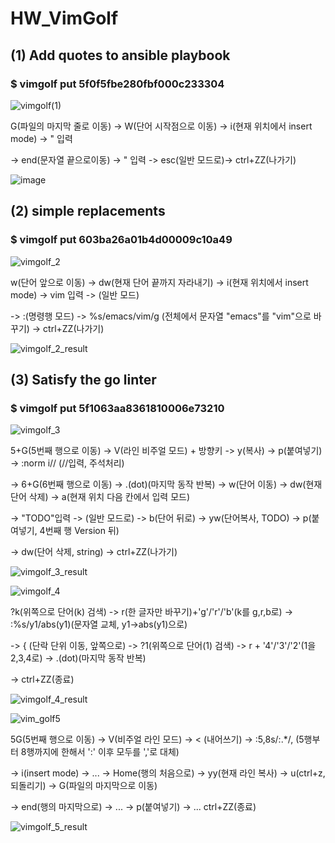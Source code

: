 # HW_VimGolf

## (1) Add quotes to ansible playbook
 ### $ vimgolf put 5f0f5fbe280fbf000c233304

![vimgolf(1)](https://user-images.githubusercontent.com/66362763/144480739-00af1643-256a-4e5a-880c-0f8840e7e35d.gif)

G(파일의 마지막 줄로 이동) -> W(단어 시작점으로 이동) -> i(현재 위치에서 insert mode) -> "  입력 

-> end(문자열 끝으로이동) -> " 입력 -> esc(일반 모드로)-> ctrl+ZZ(나가기)

![image](https://user-images.githubusercontent.com/66362763/144481219-73351fe4-b76d-40ee-9d41-cb0939db6f3e.png)

## (2) simple replacements
### $ vimgolf put 603ba26a01b4d00009c10a49

![vimgolf_2](https://user-images.githubusercontent.com/66362763/144597080-511cedfb-2e56-4328-9582-af8a8dca9a96.gif)

w(단어 앞으로 이동) -> dw(현재 단어 끝까지 자라내기) -> i(현재 위치에서 insert mode) -> vim 입력 -> <esc>(일반 모드)

-> :(명령행 모드) -> %s/emacs/vim/g (전체에서 문자열 "emacs"를 "vim"으로 바꾸기) -> ctrl+ZZ(나가기)

![vimgolf_2_result](https://user-images.githubusercontent.com/66362763/144597594-8c9d5700-f0c3-4a66-90d8-d6ef5f2e1c5d.png)

## (3) Satisfy the go linter
### $ vimgolf put 5f1063aa8361810006e73210
  
![vimgolf_3](https://user-images.githubusercontent.com/66362763/144610128-3c647f84-bd8e-46b9-93d3-4a4528d210b8.gif)
  
 5+G(5번째 행으로 이동) -> V(라인 비주얼 모드) + 방향키<up> -> y(복사) -> p(붙여넣기) -> :norm i// (//입력, 주석처리)
  
 -> 6+G(6번째 행으로 이동) -> .(dot)(마지막 동작 반복) -> w(단어 이동) -> dw(현재 단어 삭제) -> a(현재 위치 다음 칸에서 입력 모드)
  
 -> "TODO"입력 -> <esc>(일반 모드로) -> b(단어 뒤로) -> yw(단어복사, TODO) ->  p(붙여넣기, 4번째 행 Version 뒤) 
  
  -> dw(단어 삭제, string) -> ctrl+ZZ(나가기)

 ![vimgolf_3_result](https://user-images.githubusercontent.com/66362763/144610135-85035d12-38d9-4663-9f92-c2dbf841e778.png)
  
 ![vimgolf_4](https://user-images.githubusercontent.com/66362763/144660874-310ad841-31da-49c9-a472-5289effee857.gif)
  
 ?k(위쪽으로 단어(k) 검색) -> r(한 글자만 바꾸기)+'g'/'r'/'b'(k를 g,r,b로) -> :%s/y1/abs(y1)(문자열 교체, y1->abs(y1)으로)
  
 -> { (단락 단위 이동, 앞쪽으로) -> ?1(위쪽으로 단어(1) 검색) -> r + '4'/'3'/'2'(1을 2,3,4로) -> .(dot)(마지막 동작 반복) 
  
 -> ctrl+ZZ(종료)
  
 ![vimgolf_4_result](https://user-images.githubusercontent.com/66362763/144660891-c0303dbd-dabd-432d-931e-655f131d7dcb.png)

 ![vim_golf5](https://user-images.githubusercontent.com/66362763/144660938-798df14c-5f49-4882-85f1-5989a1f1e410.gif) 
  
 5G(5번째 행으로 이동) -> V(비주얼 라인 모드) -> < (내어쓰기) -> :5,8s/:.*/, (5행부터 8행까지에 한해서 ':' 이후 모두를 ','로 대체)
  
 -> i(insert mode) -> ...  -> Home(행의 처음으로) -> yy(현재 라인 복사) -> u(ctrl+z, 되돌리기) -> G(파일의 마지막으로 이동)  
  
  -> end(행의 마지막으로) -> ... -> p(붙여넣기) -> ... ctrl+ZZ(종료)

 ![vimgolf_5_result](https://user-images.githubusercontent.com/66362763/144660944-771c852c-9baf-4f18-ad18-7b0b5dbf06e4.png)

